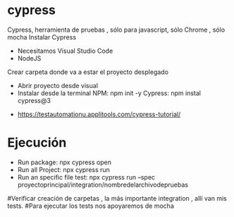 # cypress
Cypress, herramienta de pruebas , sólo para javascript, sólo Chrome , sólo mocha
Instalar Cypress
-	Necesitamos Visual Studio Code
-	NodeJS

Crear carpeta donde va a estar el proyecto desplegado
-	Abrir proyecto desde visual 
-	Instalar desde la terminal
NPM: npm init -y
Cypress: npm instal cypress@3

* https://testautomationu.applitools.com/cypress-tutorial/
# Ejecución
-	Run package: npx cypress open
-	Run all Project: npx cypress run
-	Run an specific file test: npx cypress run –spec proyectoprincipal/integration/nombredelarchivodepruebas

#Verificar creación de carpetas , la más importante integration , allí van mis tests.
#Para ejecutar los tests nos apoyaremos de mocha

